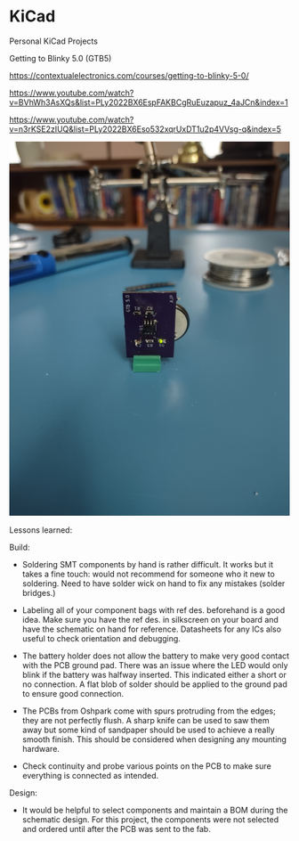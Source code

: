 # KiCad
Personal KiCad Projects


Getting to Blinky 5.0 (GTB5)

https://contextualelectronics.com/courses/getting-to-blinky-5-0/

https://www.youtube.com/watch?v=BVhWh3AsXQs&list=PLy2022BX6EspFAKBCgRuEuzapuz_4aJCn&index=1

https://www.youtube.com/watch?v=n3rKSE2zIUQ&list=PLy2022BX6Eso532xqrUxDT1u2p4VVsg-q&index=5


![Blinky1](Blinky1.jpg?raw=true "Title")



Lessons learned:


Build:

- Soldering SMT components by hand is rather difficult. It works but it takes a fine touch: would not recommend for someone who it new to soldering. Need to have solder wick on hand to fix any mistakes (solder bridges.)

- Labeling all of your component bags with ref des. beforehand is a good idea. Make sure you have the ref des. in silkscreen on your board and have the schematic on hand for reference. Datasheets for any ICs also useful to check orientation and debugging.

- The battery holder does not allow the battery to make very good contact with the PCB ground pad. There was an issue where the LED would only blink if the battery was halfway inserted. This indicated either a short or no connection. A flat blob of solder should be applied to the ground pad to ensure good connection.

- The PCBs from Oshpark come with spurs protruding from the edges; they are not perfectly flush. A sharp knife can be used to saw them away but some kind of sandpaper should be used to achieve a really smooth finish. This should be considered when designing any mounting hardware.

- Check continuity and probe various points on the PCB to make sure everything is connected as intended.


Design:

- It would be helpful to select components and maintain a BOM during the schematic design. For this project, the components were not selected and ordered until after the PCB was sent to the fab.



